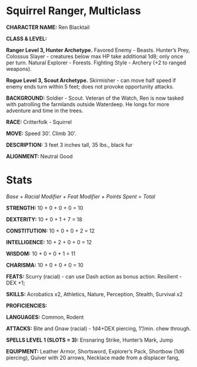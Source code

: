 # Squirrel Ranger, Multiclass

**CHARACTER NAME:** Ren Blacktail

**CLASS & LEVEL:**

**Ranger Level 3, Hunter Archetype.** Favored Enemy - Beasts. Hunter’s Prey, Colossus Slayer - creatures below max HP take additional 1d8; only once per turn. Natural Explorer - Forests. Fighting Style - Archery (+2 to ranged weapons). 

**Rogue Level 3, Scout Archetype.** Skirmisher - can move half speed if enemy ends turn within 5 feet; does not provoke opportunity attacks.

**BACKGROUND:** Soldier - Scout. Veteran of the Watch, Ren is now tasked with patrolling the farmlands outside Waterdeep. He longs for more adventure and time in the trees. 

**RACE:** Critterfolk - Squirrel

**MOVE:** Speed 30’. Climb 30’.

**DESCRIPTION:** 3 feet 3 inches tall, 35 lbs., black fur

**ALIGNMENT:** Neutral Good

# Stats

*Base + Racial Modifier + Feat Modifier + Points Spent = Total*

**STRENGTH:** 10 + 0 + 0 + 0 = 10

**DEXTERITY:** 10 + 0 + 1 + 7 = 18

**CONSTITUTION:** 10 + 0 + 0 + 2 = 12

**INTELLIGENCE:** 10 + 2 + 0 + 0 = 12

**WISDOM:** 10 + 0 + 0 + 1 = 11

**CHARISMA:** 10 + 0 + 0 + 0 = 10

**FEATS:** Scurry (racial) - can use Dash action as bonus action. Resilient - DEX +1; 

**SKILLS:** Acrobatics x2, Athletics, Nature, Perception, Stealth, Survival x2

**PROFICIENCIES:** 

**LANGUAGES:** Common, Rodent

**ATTACKS:** Bite and Gnaw (racial) - 1d4+DEX piercing, 1”/min. chew through.

**SPELLS LEVEL 1 (SLOTS = 3):** Ensnaring Strike, Hunter’s Mark, Jump

**EQUIPMENT:** Leather Armor, Shortsword, Explorer’s Pack, Shortbow (1d6 piercing), Quiver with 20 arrows, Necklace made from a displacer fang, 
